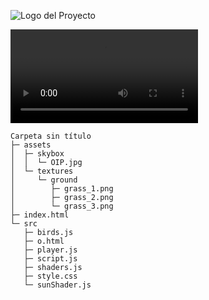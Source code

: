 
![Logo del Proyecto](https://i.postimg.cc/vmFzyTLy/Captura-de-pantalla-de-2024-08-03-22-45-32.png)

![Animación del juego](Video_2024-08-03_22-58-35.mp4)

```
Carpeta sin título
├─ assets
│  ├─ skybox
│  │  └─ OIP.jpg
│  └─ textures
│     └─ ground
│        ├─ grass_1.png
│        ├─ grass_2.png
│        └─ grass_3.png
├─ index.html
└─ src
   ├─ birds.js
   ├─ o.html
   ├─ player.js
   ├─ script.js
   ├─ shaders.js
   ├─ style.css
   └─ sunShader.js

```